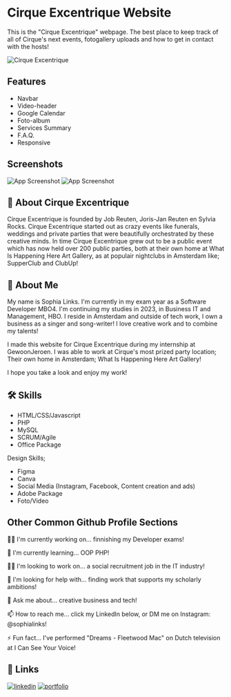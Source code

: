 
# Cirque Excentrique Website

This is the "Cirque Excentrique" webpage. The best place to keep track of all
of Cirque's next events, fotogallery uploads and how to get in contact with the hosts!



![Cirque Excentrique](https://i.ibb.co/2srpg90/Green-Red-Beige-Retro-Carnival-Facebook-Post-1.png)


## Features

- Navbar
- Video-header
- Google Calendar
- Foto-album
- Services Summary
- F.A.Q.
- Responsive 


## Screenshots

![App Screenshot](https://i.ibb.co/3N4kRc2/Screenshot-20221213-135823.png)
![App Screenshot](https://i.ibb.co/3TymHgy/Screenshot-20221213-135558.png)

## 🚀 About Cirque Excentrique
Cirque Excentrique is founded by Job Reuten, Joris-Jan Reuten en Sylvia Rocks. Cirque Excentrique started out as crazy events like funerals, weddings and private parties that were beautifully orchestrated by these creative minds. In time Cirque Excentrique grew out to be a public event which has now held over 200 public parties, both at their own home at What Is Happening Here Art Gallery, as at populair nightclubs in Amsterdam like; SupperClub and ClubUp!

## 🚀 About Me
My name is Sophia Links. I'm currently in my exam year as a Software 
Developer MBO4. I'm continuing my studies in 2023, in Business IT and 
Management, HBO. I reside in Amsterdam and outside of tech work, I own a
business as a singer and song-writer! I love creative work and to combine 
my talents!

I made this website for Cirque Excentrique during my internship at GewoonJeroen. 
I was able to work at Cirque's most prized party location; Their own home 
in Amsterdam; What Is Happening Here Art Gallery!

I hope you take a look and enjoy my work!

## 🛠 Skills
- HTML/CSS/Javascript
- PHP
- MySQL
- SCRUM/Agile
- Office Package

Design Skills;
- Figma
- Canva
- Social Media (Instagram, Facebook, Content creation and ads)
- Adobe Package
- Foto/Video


## Other Common Github Profile Sections
👩‍💻 I'm currently working on... finnishing my Developer exams!

🧠 I'm currently learning... OOP PHP!

👯‍♀️ I'm looking to work on... a social recruitment job in the IT industry!

🤔 I'm looking for help with... finding work that supports my scholarly ambitions!

💬 Ask me about... creative business and tech!

📫 How to reach me... click my LinkedIn below, or DM me on Instagram: @sophialinks!

⚡️ Fun fact... I've performed "Dreams - Fleetwood Mac" on Dutch television at I Can See Your Voice!


## 🔗 Links
[![linkedin](https://i.ibb.co/r6z9D8b/Screenshot-20221213-141726.png)](https://www.linkedin.com/in/sophialinks/)
[![portfolio](https://i.ibb.co/v1Qp3JD/Green-Red-Beige-Retro-Carnival-Facebook-Post.png)](https://cirqueexcentrique.com/)
